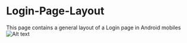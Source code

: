 # Login-Page-Layout
This page contains a general layout of a Login page in Android mobiles
![Alt text](relative/path/to/.jpg?raw=true "image_login.png")
